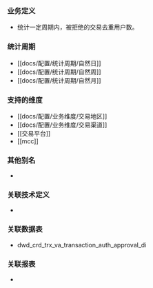 ### 业务定义

* 统计一定周期内，被拒绝的交易去重用户数。
### 统计周期

* [[docs/配置/统计周期/自然日]]
* [[docs/配置/统计周期/自然周]]
* [[docs/配置/统计周期/自然月]]
### 支持的维度

*  [[docs/配置/业务维度/交易地区]]
* [[docs/配置/业务维度/交易渠道]]
* [[交易平台]]
* [[mcc]]
### 其他别名

* 
### 关联技术定义

* 
### 关联数据表

* dwd_crd_trx_va_transaction_auth_approval_di
### 关联报表
* 